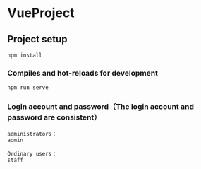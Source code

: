 # VueProject
## Project setup

```
npm install
```

### Compiles and hot-reloads for development

```
npm run serve
```
### Login account and password（The login account and password are consistent）
```
administrators：
admin

Ordinary users：
staff
```

